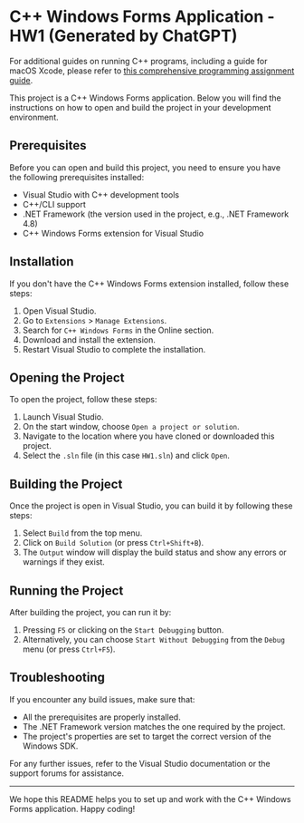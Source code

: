 # C++ Windows Forms Application - HW1 (Generated by ChatGPT)

For additional guides on running C++ programs, including a guide for macOS Xcode, please refer to [this comprehensive programming assignment guide](https://sites.google.com/view/sjshyudsimf/programming-assignment/how-to-run-your-c-programs).

This project is a C++ Windows Forms application. Below you will find the instructions on how to open and build the project in your development environment.

## Prerequisites

Before you can open and build this project, you need to ensure you have the following prerequisites installed:

- Visual Studio with C++ development tools
- C++/CLI support
- .NET Framework (the version used in the project, e.g., .NET Framework 4.8)
- C++ Windows Forms extension for Visual Studio

## Installation

If you don't have the C++ Windows Forms extension installed, follow these steps:

1. Open Visual Studio.
2. Go to `Extensions` > `Manage Extensions`.
3. Search for `C++ Windows Forms` in the Online section.
4. Download and install the extension.
5. Restart Visual Studio to complete the installation.

## Opening the Project

To open the project, follow these steps:

1. Launch Visual Studio.
2. On the start window, choose `Open a project or solution`.
3. Navigate to the location where you have cloned or downloaded this project.
4. Select the `.sln` file (in this case `HW1.sln`) and click `Open`.

## Building the Project

Once the project is open in Visual Studio, you can build it by following these steps:

1. Select `Build` from the top menu.
2. Click on `Build Solution` (or press `Ctrl+Shift+B`).
3. The `Output` window will display the build status and show any errors or warnings if they exist.

## Running the Project

After building the project, you can run it by:

1. Pressing `F5` or clicking on the `Start Debugging` button.
2. Alternatively, you can choose `Start Without Debugging` from the `Debug` menu (or press `Ctrl+F5`).

## Troubleshooting

If you encounter any build issues, make sure that:

- All the prerequisites are properly installed.
- The .NET Framework version matches the one required by the project.
- The project's properties are set to target the correct version of the Windows SDK.

For any further issues, refer to the Visual Studio documentation or the support forums for assistance.

---

We hope this README helps you to set up and work with the C++ Windows Forms application. Happy coding!
